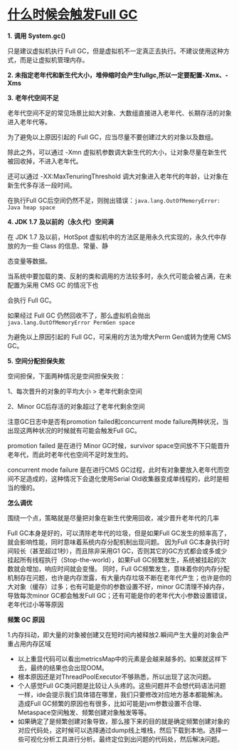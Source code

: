 # [什么时候会触发Full GC](https://www.cnblogs.com/jiagoujishu/p/13825771.html)



**1.** **调用** **System.gc()**

只是建议虚拟机执行 Full GC，但是虚拟机不一定真正去执行。不建议使用这种方式，而是让虚拟机管理内存。

**2. 未指定老年代和新生代大小，堆伸缩时会产生fullgc,所以一定要配置-Xmx、-Xms**

**3.** **老年代空间不足**

老年代空间不足的常见场景比如大对象、大数组直接进入老年代、长期存活的对象进入老年代等。

为了避免以上原因引起的 Full GC，应当尽量不要创建过大的对象以及数组。

除此之外，可以通过 -Xmn 虚拟机参数调大新生代的大小，让对象尽量在新生代被回收掉，不进入老年代。

还可以通过 -XX:MaxTenuringThreshold 调大对象进入老年代的年龄，让对象在新生代多存活一段时间。

在执行Full GC后空间仍然不足，则抛出错误：`java.lang.OutOfMemoryError: Java heap space`

**4. JDK 1.7** **及以前的（永久代）空间满**

在 JDK 1.7 及以前，HotSpot 虚拟机中的方法区是用永久代实现的，永久代中存放的为一些 Class 的信息、常量、静

态变量等数据。

当系统中要加载的类、反射的类和调用的方法较多时，永久代可能会被占满，在未配置为采用 CMS GC 的情况下也

会执行 Full GC。

如果经过 Full GC 仍然回收不了，那么虚拟机会抛出`java.lang.OutOfMemoryError PermGen space`

为避免以上原因引起的 Full GC，可采用的方法为增大Perm Gen或转为使用 CMS GC。

**5.** **空间分配担保失败**

空间担保，下面两种情况是空间担保失败：

1、每次晋升的对象的平均大小 > 老年代剩余空间

2、Minor GC后存活的对象超过了老年代剩余空间

注意GC日志中是否有promotion failed和concurrent mode failure两种状况，当出现这两种状况的时候就有可能会触发Full GC。

promotion failed 是在进行 Minor GC时候，survivor space空间放不下只能晋升老年代，而此时老年代也空间不足时发生的。

concurrent mode failure 是在进行CMS GC过程，此时有对象要放入老年代而空间不足造成的，这种情况下会退化使用Serial Old收集器变成单线程的，此时是相当的慢的。

**怎么调优**

围绕一个点，策略就是尽量把对象在新生代使用回收，减少晋升老年代的几率

Full GC本身是好的，可以清除老年代的垃圾，但是如果Full GC发生的频率高了，就会影响性能，同时意味着系统内存分配机制出现问题。
因为Full GC本身执行时间较长（甚至超过1秒），而且除非采用G1 GC，否则其它的GC方式都会或多或少挂起所有线程执行（Stop-the-world），如果Full GC频繁发生，系统被挂起的次数就会增加，响应时间就会变慢。
同时，Full GC频繁发生，意味着你的内存分配机制存在问题，也许是内存泄露，有大量内存垃圾不断在老年代产生；也许是你的大对象（缓存）过多；也有可能是你的参数设置不好，minor GC清理不掉内存，导致每次minor GC都会触发Full GC；还有可能是你的老年代大小参数设置错误，老年代过小等等原因





**频繁 GC 原因** 

1.内存抖动，即大量的对象被创建又在短时间内被释放2.瞬间产生大量的对象会严重占用内存区域



- 以上重显代码可以看出metricsMap中的元素是会越来越多的。如果就这样下去，最终的结果也会出现OOM。
- 根本原因还是对ThreadPoolExecutor不够熟悉，所以出现了这次问题。
- 个人感觉Full GC类问题是比较让人头疼的。这些问题并不会想代码语法问题一样，ide会提示我们具体错在哪里，我们只要修改对应地方基本都能解决。造成Full GC频繁的原因也有很多，比如可能是jvm参数设置不合理、Metaspace空间触发、频繁创建对象触发等等。
- 如果确定了是频繁创建对象导致，那么接下来的目的就是确定频繁创建对象的对应代码处，这时候可以选择通过dump线上堆栈，然后下载到本地。选择一些可视化分析工具进行分析。最终定位到出问题的代码处，然后解决问题。